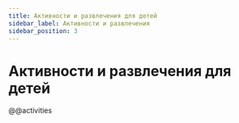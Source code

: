 ```yaml
---
title: Активности и развлечения для детей
sidebar_label: Активности и развлечения
sidebar_position: 3
---
```


# Активности и развлечения для детей

@@activities
